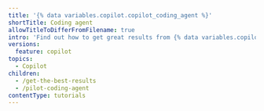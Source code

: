 ```yaml
---
title: '{% data variables.copilot.copilot_coding_agent %}'
shortTitle: Coding agent
allowTitleToDifferFromFilename: true
intro: 'Find out how to get great results from {% data variables.copilot.copilot_coding_agent %}.'
versions:
  feature: copilot
topics:
  - Copilot
children:
  - /get-the-best-results
  - /pilot-coding-agent
contentType: tutorials
---
```


